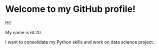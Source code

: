 # Welcome to my GitHub profile!


Hi!

My name is 6L20. 

I want to consolidate my Python skills and work on data science project.
